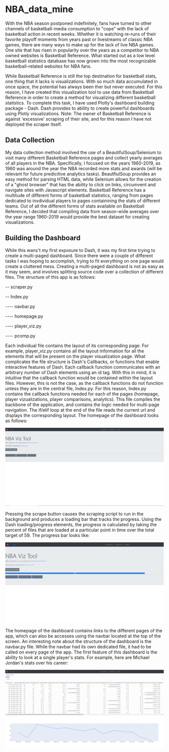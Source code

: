# NBA_data_mine
With the NBA season postponed indefinitely, fans have turned to other channels of basketball-media consumption to "cope" with the lack of basketball action in recent weeks. Whether it is watching re-runs of their favorite playoff moments from years past or livestreams of classic NBA games, there are many ways to make up for the lack of live NBA games. One site that has risen in popularity over the years as a competitor to NBA owned websites is Basketball Reference. What started out as a low level basketball statistics database has now grown into the most recognizable basketball-related websites for NBA fans. 

While Basketball Reference is still the top destination for basketball stats, one thing that it lacks is visualizations. With so much data accumulated in once space, the potential has always been ther but never executed. For this reason, I have created this visualization tool to use data from Basketball Reference in order to create a method for visualizing different basketball statistics. To complete this task, I have used Plotly's dashboard building package - Dash. Dash provides to ability to create powerful dashboards using Plotly visualizations. Note: The owner of Basketball Reference is against 'excessive' scraping of their site, and for this reason I have not deployed the scraper itself. 


## Data Collection
My data collection method involved the use of a BeautifulSoup/Selenium to visit many different Basketball Reference pages and collect yearly averages of all players in the NBA. Specifically, I focused on the years 1960-2019, as 1960 was around the year the NBA recorded more stats and awards (will be relevant for future predicitive analytics tasks). BeautfiulSoup provides an easy method for parsing HTML data, while Selenium allows for the creation of a "ghost browser" that has the ability to click on links, circumvent and navigate sites with Javascript elements. Basketball Reference has a multitude of different forms of basketball statistics, ranging from pages dedicated to invdividual players to pages containining the stats of different teams. Out of all the different forms of stats available on Basketball Reference, I decided that compiling data from season-wide averages over the year range 1960-2019 would provide the best dataset for creating visualizations. 


## Building the Dashboard
While this wans't my first exposure to Dash, it was my first time trying to create a multi-paged dashboard. Since there were a couple of different tasks I was hoping to accomplish, trying to fit everything on one page would create a cluttered mess. Creating a multi-paged dashboard is not as easy as it may seem, and involves splitting source code over a collection of different files. The structure of this app is as follows:

-- scraper.py

-- Index.py

---- navbar.py

---- homepage.py

---- player_viz.py

---- pcomp.py


Each individual file contains the layout of its corresponding page. For example, player_viz.py contains all the layout information for all the elements that will be present on the player visualization page. What complicates the file structure is Dash's Callbacks, or functions that enable interactive features of Dash. Each callback function communicates with an arbitrary number of Dash elements using an id tag. With this in mind, it is intuitive that the callback function would be contained within the layout files. However, this is not the case, as the callback functions do not function unless they are in the central file, Index.py. For this reason, Index.py contains the callback functions needed for each of the pages (homepage, player vizualizations, player comparisons, analytics). This file compiles the backbone of the application, and contains the logic needed for multi-page navigation. The if/elif loop at the end of the file reads the current url and displays the corresponding layout. The homepage of the dashboard looks as follows:


![alt_text](images/homepage_noloading.PNG)


Pressing the scrape button causes the scraping script to run in the background and produces a loading bar that tracks the progress. Using the Dash loading/progress elements, the progress is calculated by taking the percent of files that are loaded at a particular point in time over the total target of 59. The progress bar looks like:


![alt_text](images/homepage.PNG)

The homepage of the dashboard contains links to the different pages of the app, which can also be accesses using the navbar located at the top of the screen. An interesting note about the structure of the dashboard is the navbar.py file. While the navbar had its own dedicated file, it had to be called on every page of the app. The first feature of this dashboard is the ability to look at a single player's stats. For example, here are Michael Jordan's stats over his career:


![alt_text](images/player_viz.PNG)
